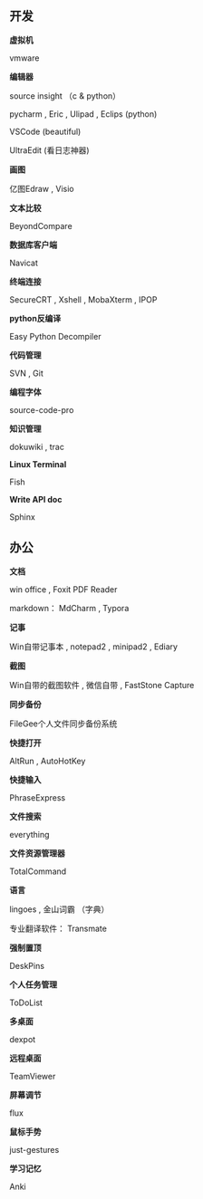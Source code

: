 ## 开发

**虚拟机**  

vmware

**编辑器** 

source insight （c & python）

pycharm , Eric , Ulipad , Eclips  (python)

VSCode (beautiful)

UltraEdit (看日志神器)

**画图**

亿图Edraw , Visio

**文本比较**

BeyondCompare

**数据库客户端**

Navicat

**终端连接**

SecureCRT , Xshell , MobaXterm , IPOP

**python反编译**

Easy Python Decompiler 

**代码管理**

SVN , Git

**编程字体**

source-code-pro

**知识管理**

dokuwiki , trac

**Linux Terminal**

Fish

**Write API doc**

Sphinx



## 办公

**文档**

win office , Foxit PDF Reader

markdown： MdCharm , Typora

**记事**

Win自带记事本 , notepad2 , minipad2 , Ediary

**截图**

Win自带的截图软件 , 微信自带 , FastStone Capture

**同步备份**

FileGee个人文件同步备份系统

**快捷打开**

AltRun , AutoHotKey

**快捷输入**

PhraseExpress

**文件搜索**

everything

**文件资源管理器**

TotalCommand

**语言**

lingoes , 金山词霸  （字典）

专业翻译软件： Transmate

**强制置顶**

DeskPins

**个人任务管理**

ToDoList

**多桌面**

dexpot

**远程桌面**

TeamViewer

**屏幕调节**

flux

**鼠标手势**

just-gestures

**学习记忆**

Anki


